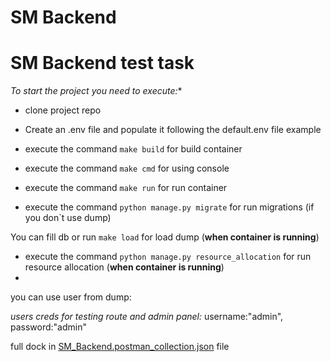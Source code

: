 # SM Backend

# SM Backend test task

*To start the project you need to execute:**

* clone project repo
* Create an .env file and populate it following the default.env file example



* execute the command `make build` for build container
* execute the command `make cmd` for using console
* execute the command `make run` for run container

* execute the command `python manage.py migrate` for run migrations (if you don`t use dump)

You can fill db or run `make load` for load dump (**when container is running**)

* execute the command `python manage.py resource_allocation` for run resource allocation (**when container is running**)
* 
you can use user from dump:

*users creds for testing route and admin panel:*
 username:"admin", password:"admin"


full dock in [SM_Backend.postman_collection.json](SM_Backend.postman_collection.json) file





